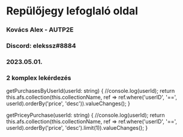 # Repülőjegy lefoglaló oldal

### Kovács Alex - AUTP2E

### Discord: elekssz#8884

### 2023.05.01.

### 2 komplex lekérdezés

getPurchasesByUserId(userId: string) {
    //console.log(userId);
    return this.afs.collection<Purchase>(this.collectionName, ref => ref.where('userID', '==', userId).orderBy('price', 'desc')).valueChanges();
  }

getPriceyPurchase(userId: string) {
    //console.log(userId);
    return this.afs.collection<Purchase>(this.collectionName, ref => ref.where('userID', '==', userId).orderBy('price', 'desc').limit(1)).valueChanges();
  }
